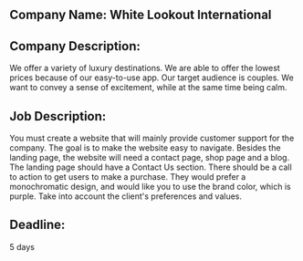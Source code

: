 ## Company Name: White Lookout International

## Company Description:
We offer a variety of luxury destinations. We are able to offer the lowest prices because of our easy-to-use app. Our target audience is couples. We want to convey a sense of excitement, while at the same time being calm.

## Job Description:
You must create a website that will mainly provide customer support for the company. The goal is to make the website easy to navigate. Besides the landing page, the website will need a contact page, shop page and a blog. The landing page should have a Contact Us section. There should be a call to action to get users to make a purchase. They would prefer a monochromatic design, and would like you to use the brand color, which is purple. Take into account the client's preferences and values.

## Deadline:
5 days